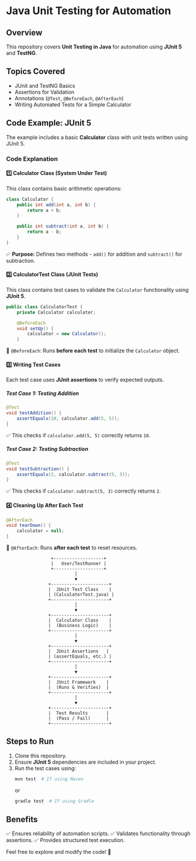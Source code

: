 # Java Unit Testing for Automation

## Overview
This repository covers **Unit Testing in Java** for automation using **JUnit 5** and **TestNG**.

## Topics Covered
- JUnit and TestNG Basics
- Assertions for Validation
- Annotations (`@Test`, `@BeforeEach`, `@AfterEach`)
- Writing Automated Tests for a Simple Calculator

## Code Example: JUnit 5
The example includes a basic **Calculator** class with unit tests written using JUnit 5.

### Code Explanation

#### **1️⃣ Calculator Class (System Under Test)**
This class contains basic arithmetic operations:
```java
class Calculator {
    public int add(int a, int b) {
        return a + b;
    }

    public int subtract(int a, int b) {
        return a - b;
    }
}
```
✅ **Purpose:** Defines two methods - `add()` for addition and `subtract()` for subtraction.

#### **2️⃣ CalculatorTest Class (JUnit Tests)**
This class contains test cases to validate the `Calculator` functionality using **JUnit 5**.

```java
public class CalculatorTest {
    private Calculator calculator;

    @BeforeEach
    void setUp() {
        calculator = new Calculator();
    }
```
🔹 `@BeforeEach`: Runs **before each test** to initialize the `Calculator` object.

#### **3️⃣ Writing Test Cases**
Each test case uses **JUnit assertions** to verify expected outputs.

##### Test Case 1: Testing Addition
```java
@Test
void testAddition() {
    assertEquals(10, calculator.add(5, 5));
}
```
✅ This checks if `calculator.add(5, 5)` correctly returns `10`.

##### Test Case 2: Testing Subtraction
```java
@Test
void testSubtraction() {
    assertEquals(2, calculator.subtract(5, 3));
}
```
✅ This checks if `calculator.subtract(5, 3)` correctly returns `2`.

#### **4️⃣ Cleaning Up After Each Test**
```java
@AfterEach
void tearDown() {
    calculator = null;
}
```
🔹 `@AfterEach`: Runs **after each test** to reset resources.

                     +-------------------+
                     |   User/TestRunner |
                     +-------------------+
                              │
                              ▼
                    +----------------------+
                    |  JUnit Test Class    |
                    | (CalculatorTest.java) |
                    +----------------------+
                              │
                              ▼
                    +----------------------+
                    |  Calculator Class    |
                    |  (Business Logic)    |
                    +----------------------+
                              │
                              ▼
                    +----------------------+
                    |  JUnit Assertions   |
                    | (assertEquals, etc.) |
                    +----------------------+
                              │
                              ▼
                    +----------------------+
                    |  JUnit Framework    |
                    |  (Runs & Verifies)  |
                    +----------------------+
                              │
                              ▼
                    +----------------------+
                    |  Test Results       |
                    |  (Pass / Fail)      |
                    +----------------------+

  
## Steps to Run
1. Clone this repository.
2. Ensure **JUnit 5** dependencies are included in your project.
3. Run the test cases using:
   ```sh
   mvn test  # If using Maven
   ```
   or
   ```sh
   gradle test  # If using Gradle
   ```

## Benefits
✅ Ensures reliability of automation scripts.
✅ Validates functionality through assertions.
✅ Provides structured test execution.

Feel free to explore and modify the code! 🚀

